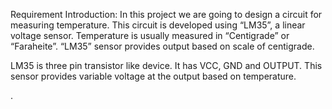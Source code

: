 Requirement
Introduction:
In this project we are going to design a circuit for measuring temperature. This circuit is developed using “LM35”, a linear voltage sensor. Temperature is usually measured in “Centigrade” or “Faraheite”. “LM35” sensor provides output based on scale of centigrade.

LM35 is three pin transistor like device. It has VCC, GND and OUTPUT. This sensor provides variable voltage at the output based on temperature.





.
